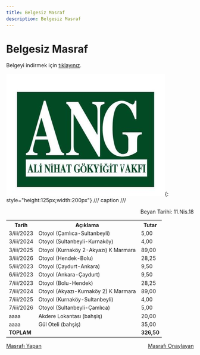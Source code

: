 ```yaml
---
title: Belgesiz Masraf
description: Belgesiz Masraf
---
```


# Belgesiz Masraf

Belgeyi indirmek için [tıklayınız](../assets/mali_rehber/belgesiz_harcama.xlsx).

![Belgesiz Masraf](../assets/mali_rehber/mr_01.jpg){: style="height:125px;width:200px"}
/// caption
///

<div style="display: flex; justify-content: space-between;">
  <span></span>
  <span>Beyan Tarihi: 11.Nis.18</span>
</div>

<div style="display: flex; justify-content: center;">
 <table style="width: 100%;">
    <tr>
      <th>Tarih</th>
      <th>Açıklama</th>
      <th>Tutar</th>
    </tr>
    <tr>
      <td>3/iii/2023</td>
      <td>Otoyol (Çamlıca-Sultanbeyli)</td>
      <td>5,00</td>
    </tr>
    <tr>
      <td>3/iii/2024</td>
      <td>Otoyol (Sultanbeyli-Kurnaköy)</td>
      <td>4,00</td>
    </tr>
    <tr>
      <td>3/iii/2025</td>
      <td>Otoyol (Kurnaköy 2-Akyazı) K Marmara</td>
      <td>89,00</td>
    </tr>
    <tr>
      <td>3/iii/2026</td>
      <td>Otoyol (Hendek-Bolu)</td>
      <td>28,25</td>
    </tr>
    <tr>
      <td>5/iii/2023</td>
      <td>Otoyol (Çaydurt-Ankara)</td>
      <td>9,50</td>
    </tr>
    <tr>
      <td>6/iii/2023</td>
      <td>Otoyol (Ankara-Çaydurt)</td>
      <td>9,50</td>
    </tr>
    <tr>
      <td>7/iii/2023</td>
      <td>Otoyol (Bolu-Hendek)</td>
      <td>28,25</td>
    </tr>
    <tr>
      <td>7/iii/2024</td>
      <td>Otoyol (Akyazı-Kurnaköy 2) K Marmara</td>
      <td>89,00</td>
    </tr>
    <tr>
      <td>7/iii/2025</td>
      <td>Otoyol (Kurnaköy-Sultanbeyli)</td>
      <td>4,00</td>
    </tr>
    <tr>
      <td>7/iii/2026</td>
      <td>Otoyol (Sultanbeyli-Çamlıca)</td>
      <td>5,00</td>
    </tr>
    <tr>
      <td>aaaa</td>
      <td>Akdere Lokantası (bahşiş)</td>
      <td>20,00</td>
    </tr>
    <tr>
      <td>aaaa</td>
      <td>Gül Oteli (bahşiş)</td>
      <td>35,00</td>
    </tr>
    <tr>
      <td><strong>TOPLAM</strong></td>
      <td></td>
      <td><strong>326,50</strong></td>
    </tr>
  </table>
</div>

<div style="display: flex; justify-content: space-between;">
  <span><u>Masrafı Yapan</u></span>
  <span><u>Masrafı Onaylayan</u></span>
</div>